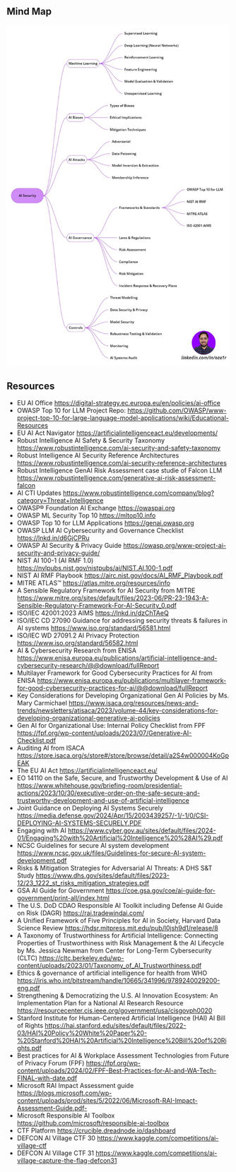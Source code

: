 ## Mind Map 
![AI-Security-Mind-Map](Mind-Map.jpg)

## Resources
- EU AI Office https://digital-strategy.ec.europa.eu/en/policies/ai-office
- OWASP Top 10 for LLM Project Repo: https://github.com/OWASP/www-project-top-10-for-large-language-model-applications/wiki/Educational-Resources
- EU AI Act Navigator https://artificialintelligenceact.eu/developments/ 
- Robust Intelligence AI Safety & Security Taxonomy https://www.robustintelligence.com/ai-security-and-safety-taxonomy
- Robust Intelligence AI Security Reference Architectures https://www.robustintelligence.com/ai-security-reference-architectures
- Robust Intelligence  GenAI Risk Assessment case studie of Falcon LLM  https://www.robustintelligence.com/generative-ai-risk-assessment-falcon
- AI CTI Updates https://www.robustintelligence.com/company/blog?category=Threat+Intelligence
- OWASP® Foundation AI Exchange https://owaspai.org
- OWASP ML Security Top 10 https://mltop10.info
- OWASP Top 10 for LLM Applications https://genai.owasp.org
- OWASP LLM AI Cybersecurity and Governance Checklist https://lnkd.in/d6GjCPRu
- OWASP AI Security & Privacy Guide https://owasp.org/www-project-ai-security-and-privacy-guide/
- NIST AI 100-1 (AI RMF 1.0) https://nvlpubs.nist.gov/nistpubs/ai/NIST.AI.100-1.pdf
- NIST AI RMF Playbook https://airc.nist.gov/docs/AI_RMF_Playbook.pdf
- MITRE ATLAS™ https://atlas.mitre.org/resources/info
- A Sensible Regulatory Framework for AI Security from MITRE https://www.mitre.org/sites/default/files/2023-06/PR-23-1943-A-Sensible-Regulatory-Framework-For-AI-Security_0.pdf
- ISO/IEC 42001:2023 AIMS https://lnkd.in/dzChTAeQ
- ISO/IEC CD 27090 Guidance for addressing security threats & failures in AI systems https://www.iso.org/standard/56581.html
- ISO/IEC WD 27091.2 AI Privacy Protection https://www.iso.org/standard/56582.html
- AI & Cybersecurity Research from ENISA https://www.enisa.europa.eu/publications/artificial-intelligence-and-cybersecurity-research/@@download/fullReport
- Multilayer Framework for Good Cybersecurity Practices for AI from ENISA https://www.enisa.europa.eu/publications/multilayer-framework-for-good-cybersecurity-practices-for-ai/@@download/fullReport
- Key Considerations for Developing Organizational Gen AI Policies by Ms. Mary Carmichael https://www.isaca.org/resources/news-and-trends/newsletters/atisaca/2023/volume-44/key-considerations-for-developing-organizational-generative-ai-policies
- Gen AI for Organizational Use: Internal Policy Checklist from FPF https://fpf.org/wp-content/uploads/2023/07/Generative-AI-Checklist.pdf
- Auditing AI from ISACA https://store.isaca.org/s/store#/store/browse/detail/a2S4w000004KoGpEAK
- The EU AI Act https://artificialintelligenceact.eu/
- EO 14110 on the Safe, Secure, and Trustworthy Development & Use of AI https://www.whitehouse.gov/briefing-room/presidential-actions/2023/10/30/executive-order-on-the-safe-secure-and-trustworthy-development-and-use-of-artificial-intelligence
- Joint Guidance on Deploying AI Systems Securely https://media.defense.gov/2024/Apr/15/2003439257/-1/-1/0/CSI-DEPLOYING-AI-SYSTEMS-SECURELY.PDF
- Engaging with AI https://www.cyber.gov.au/sites/default/files/2024-01/Engaging%20with%20Artificial%20Intelligence%20%28AI%29.pdf
- NCSC Guidelines for secure AI system development https://www.ncsc.gov.uk/files/Guidelines-for-secure-AI-system-development.pdf
- Risks & Mitigation Strategies for Adversarial AI Threats: A DHS S&T Study https://www.dhs.gov/sites/default/files/2023-12/23_1222_st_risks_mitigation_strategies.pdf
- GSA AI Guide for Government https://coe.gsa.gov/coe/ai-guide-for-government/print-all/index.html
- The U.S. DoD CDAO Responsible AI Toolkit including Defense AI Guide on Risk (DAGR) https://rai.tradewindai.com/
- A Unified Framework of Five Principles for AI in Society, Harvard Data Science Review https://hdsr.mitpress.mit.edu/pub/l0jsh9d1/release/8
- A Taxonomy of Trustworthiness for Artificial Intelligence: Connecting Properties of Trustworthiness with Risk Management & the AI Lifecycle by Ms. Jessica Newman from Center for Long-Term Cybersecurity (CLTC) https://cltc.berkeley.edu/wp-content/uploads/2023/01/Taxonomy_of_AI_Trustworthiness.pdf
- Ethics & governance of artificial intelligence for health from WHO https://iris.who.int/bitstream/handle/10665/341996/9789240029200-eng.pdf
- Strengthening & Democratizing the U.S. AI Innovation Ecosystem: An Implementation Plan for a National AI Research Resource https://resourcecenter.cis.ieee.org/government/usa/cisgovph0020
- Stanford Institute for Human-Centered Artificial Intelligence (HAI) AI Bill of Rights https://hai.stanford.edu/sites/default/files/2022-03/HAI%20Policy%20White%20Paper%20-%20Stanford%20HAI%20Artificial%20Intelligence%20Bill%20of%20Rights.pdf
- Best practices for AI & Workplace Assessment Technologies from Future of Privacy Forum (FPF) https://fpf.org/wp-content/uploads/2024/02/FPF-Best-Practices-for-AI-and-WA-Tech-FINAL-with-date.pdf
- Microsoft RAI Impact Assessment guide https://blogs.microsoft.com/wp-content/uploads/prod/sites/5/2022/06/Microsoft-RAI-Impact-Assessment-Guide.pdf- 
- Microsoft Responsible AI Toolbox https://github.com/microsoft/responsible-ai-toolbox
- CTF Platform https://crucible.dreadnode.io/dashboard
- DEFCON AI Village CTF 30 https://www.kaggle.com/competitions/ai-village-ctf
- DEFCON AI Village CTF 31 https://www.kaggle.com/competitions/ai-village-capture-the-flag-defcon31
